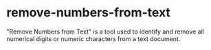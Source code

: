 # remove-numbers-from-text
"Remove Numbers from Text" is a tool used to identify and remove all numerical digits or numeric characters from a text document.
